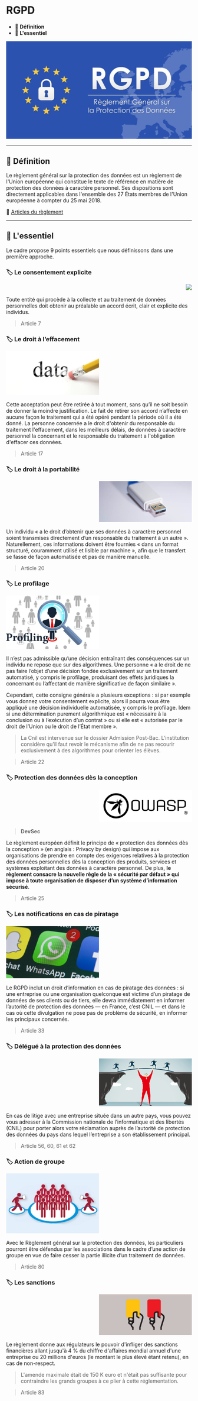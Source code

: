 # RGPD

*  🔖 **Définition**
*  🔖 **L'essentiel**

![image](https://raw.githubusercontent.com/seeren-training/RGPD/master/wiki/resources/rgpd.jpg)

___

## 📑 Définition

Le règlement général sur la protection des données est un règlement de l'Union européenne qui constitue le texte de référence en matière de protection des données à caractère personnel. Ses dispositions sont directement applicables dans l'ensemble des 27 États membres de l'Union européenne à compter du 25 mai 2018. 

🔗 [Articles du règlement](https://www.cnil.fr/fr/reglement-europeen-protection-donnees)

___

## 📑 L'essentiel

Le cadre propose 9 points essentiels que nous définissons dans une première approche.

### 🏷️ **Le consentement explicite**

<p align="right">
    <img src="https://raw.githubusercontent.com/seeren-training/RGPD/master/wiki/resources/consentement.jpg"  width="50%">
</p>

Toute entité qui procède à la collecte et au traitement de données personnelles doit obtenir au préalable un accord écrit, clair et explicite des individus. 

> Article 7

### 🏷️ **Le droit à l’effacement**

<p align="left">
    <img src="https://raw.githubusercontent.com/seeren-training/RGPD/master/wiki/resources/effacement.jpg"  width="50%">
</p>

Cette acceptation peut être retirée à tout moment, sans qu’il ne soit besoin de donner la moindre justification. Le fait de retirer son accord n’affecte en aucune façon le traitement qui a été opéré pendant la période où il a été donné. La personne concernée a le droit d'obtenir du responsable du traitement l'effacement, dans les meilleurs délais, de données à caractère personnel la concernant et le responsable du traitement a l'obligation d'effacer ces données.

> Article 17

### 🏷️ **Le droit à la portabilité**

<p align="right">
    <img src="https://raw.githubusercontent.com/seeren-training/RGPD/master/wiki/resources/portabilite.jpg"  width="50%">
</p>

Un individu « a le droit d’obtenir que ses données à caractère personnel soient transmises directement d’un responsable du traitement à un autre ». Naturellement, ces informations doivent être fournies « dans un format structuré, couramment utilisé et lisible par machine », afin que le transfert se fasse de façon automatisée et pas de manière manuelle.

> Article 20

### 🏷️ **Le profilage**

<p align="left">
    <img src="https://raw.githubusercontent.com/seeren-training/RGPD/master/wiki/resources/profile.jpg"  width="50%">
</p>

Il n’est pas admissible qu’une décision entraînant des conséquences sur un individu ne repose que sur des algorithmes. Une personne «  a le droit de ne pas faire l’objet d’une décision fondée exclusivement sur un traitement automatisé, y compris le profilage, produisant des effets juridiques la concernant ou l’affectant de manière significative de façon similaire ».

Cependant, cette consigne générale a plusieurs exceptions : si par exemple vous donnez votre consentement explicite, alors il pourra vous être appliqué une décision individuelle automatisée, y compris le profilage. Idem si une détermination purement algorithmique est « nécessaire à la conclusion ou à l’exécution d’un contrat » ou si elle est «  autorisée par le droit de l’Union ou le droit de l’État membre ».

> La Cnil est intervenue sur le dossier Admission Post-Bac. L'institution considère qu'il faut revoir le mécanisme afin de ne pas recourir exclusivement à des algorithmes pour orienter les élèves.

> Article 22

### 🏷️ **Protection des données dès la conception**

<p align="right">
    <img src="https://raw.githubusercontent.com/seeren-training/RGPD/master/wiki/resources/owasp.png"  width="50%">
</p>

> **DevSec**

Le règlement européen définit le principe de « protection des données dès la conception » (en anglais : Privacy by design) qui impose aux organisations de prendre en compte des exigences relatives à la protection des données personnelles dès la conception des produits, services et systèmes exploitant des données à caractère personnel. De plus, **le règlement consacre la nouvelle règle de la « sécurité par défaut » qui impose à toute organisation de disposer d’un système d’information sécurisé**.

> Article 25

### 🏷️ **Les notifications en cas de piratage**

<p align="left">
    <img src="https://raw.githubusercontent.com/seeren-training/RGPD/master/wiki/resources/notification.jpg"  width="50%">
</p>

Le RGPD inclut un droit d’information en cas de piratage des données  : si une entreprise ou une organisation quelconque est victime d’un piratage de données de ses clients ou de tiers, elle devra immédiatement en informer l’autorité de protection des données — en France, c’est CNIL — et dans le cas où cette divulgation ne pose pas de problème de sécurité, en informer les principaux concernés.

> Article 33

### 🏷️ **Délégué à la protection des données**

<p align="right">
    <img src="https://raw.githubusercontent.com/seeren-training/RGPD/master/wiki/resources/delegue.jpg"  width="50%">
</p>

En cas de litige avec une entreprise située dans un autre pays, vous pouvez vous adresser à la Commission nationale de l’informatique et des libertés (CNIL) pour porter alors votre réclamation auprès de l’autorité de protection des données du pays dans lequel l’entreprise a son établissement principal.

> Article 56, 60, 61 et 62

### 🏷️ **Action de groupe**

<p align="left">
    <img src="https://raw.githubusercontent.com/seeren-training/RGPD/master/wiki/resources/groupe.png"  width="50%">
</p>

Avec le Règlement général sur la protection des données, les particuliers pourront être défendus par les associations dans le cadre d’une action de groupe en vue de faire cesser la partie illicite d’un traitement de données.

> Article 80

### 🏷️ **Les sanctions**

<p align="right">
    <img src="https://raw.githubusercontent.com/seeren-training/RGPD/master/wiki/resources/sanction.jpg"  width="50%">
</p>

Le règlement donne aux régulateurs le pouvoir d'infliger des sanctions financières allant jusqu'à 4 % du chiffre d'affaires mondial annuel d'une entreprise ou 20 millions d'euros (le montant le plus élevé étant retenu), en cas de non-respect.

> L'amende maximale était de 150 K euro et n'était pas suffisante pour contraindre les grands groupes à ce plier à cette réglementation.

> Article 83